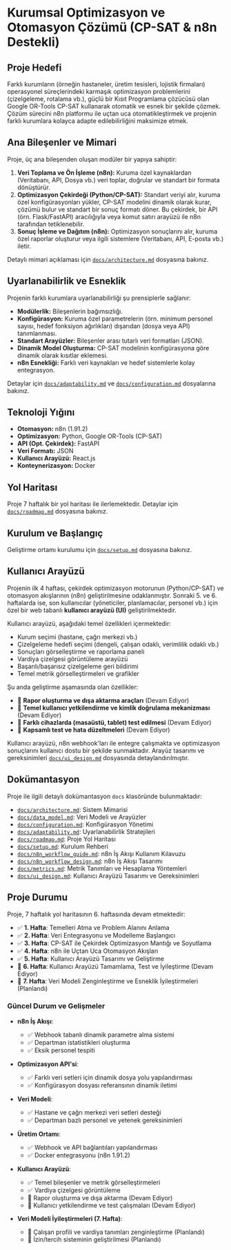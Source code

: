 # Kurumsal Optimizasyon ve Otomasyon Çözümü (CP-SAT & n8n Destekli)

## Proje Hedefi

Farklı kurumların (örneğin hastaneler, üretim tesisleri, lojistik firmaları) operasyonel süreçlerindeki karmaşık optimizasyon problemlerini (çizelgeleme, rotalama vb.), güçlü bir Kısıt Programlama çözücüsü olan Google OR-Tools CP-SAT kullanarak otomatik ve esnek bir şekilde çözmek. Çözüm sürecini n8n platformu ile uçtan uca otomatikleştirmek ve projenin farklı kurumlara kolayca adapte edilebilirliğini maksimize etmek.

## Ana Bileşenler ve Mimari

Proje, üç ana bileşenden oluşan modüler bir yapıya sahiptir:

1.  **Veri Toplama ve Ön İşleme (n8n):** Kuruma özel kaynaklardan (Veritabanı, API, Dosya vb.) veri toplar, doğrular ve standart bir formata dönüştürür.
2.  **Optimizasyon Çekirdeği (Python/CP-SAT):** Standart veriyi alır, kuruma özel konfigürasyonları yükler, CP-SAT modelini dinamik olarak kurar, çözümü bulur ve standart bir sonuç formatı döner. Bu çekirdek, bir API (örn. Flask/FastAPI) aracılığıyla veya komut satırı arayüzü ile n8n tarafından tetiklenebilir.
3.  **Sonuç İşleme ve Dağıtım (n8n):** Optimizasyon sonuçlarını alır, kuruma özel raporlar oluşturur veya ilgili sistemlere (Veritabanı, API, E-posta vb.) iletir.

Detaylı mimari açıklaması için [`docs/architecture.md`](docs/architecture.md) dosyasına bakınız.

## Uyarlanabilirlik ve Esneklik

Projenin farklı kurumlara uyarlanabilirliği şu prensiplerle sağlanır:

*   **Modülerlik:** Bileşenlerin bağımsızlığı.
*   **Konfigürasyon:** Kuruma özel parametrelerin (örn. minimum personel sayısı, hedef fonksiyon ağırlıkları) dışarıdan (dosya veya API) tanımlanması.
*   **Standart Arayüzler:** Bileşenler arası tutarlı veri formatları (JSON).
*   **Dinamik Model Oluşturma:** CP-SAT modelinin konfigürasyona göre dinamik olarak kısıtlar eklemesi.
*   **n8n Esnekliği:** Farklı veri kaynakları ve hedef sistemlerle kolay entegrasyon.

Detaylar için [`docs/adaptability.md`](docs/adaptability.md) ve [`docs/configuration.md`](docs/configuration.md) dosyalarına bakınız.

## Teknoloji Yığını

*   **Otomasyon:** n8n (1.91.2)
*   **Optimizasyon:** Python, Google OR-Tools (CP-SAT)
*   **API (Opt. Çekirdek):** FastAPI
*   **Veri Formatı:** JSON
*   **Kullanıcı Arayüzü:** React.js
*   **Konteynerizasyon:** Docker

## Yol Haritası

Proje 7 haftalık bir yol haritası ile ilerlemektedir. Detaylar için [`docs/roadmap.md`](docs/roadmap.md) dosyasına bakınız.

## Kurulum ve Başlangıç

Geliştirme ortamı kurulumu için [`docs/setup.md`](docs/setup.md) dosyasına bakınız.

## Kullanıcı Arayüzü

Projenin ilk 4 haftası, çekirdek optimizasyon motorunun (Python/CP-SAT) ve otomasyon akışlarının (n8n) geliştirilmesine odaklanmıştır. Sonraki 5. ve 6. haftalarda ise, son kullanıcılar (yöneticiler, planlamacılar, personel vb.) için özel bir web tabanlı **kullanıcı arayüzü (UI)** geliştirilmektedir.

Kullanıcı arayüzü, aşağıdaki temel özellikleri içermektedir:
- Kurum seçimi (hastane, çağrı merkezi vb.)
- Çizelgeleme hedefi seçimi (dengeli, çalışan odaklı, verimlilik odaklı vb.)
- Sonuçları görselleştirme ve raporlama paneli
- Vardiya çizelgesi görüntüleme arayüzü
- Başarılı/başarısız çizelgeleme geri bildirimi
- Temel metrik görselleştirmeleri ve grafikler

Şu anda geliştirme aşamasında olan özellikler:
- 🔄 **Rapor oluşturma ve dışa aktarma araçları** (Devam Ediyor)
- 🔄 **Temel kullanıcı yetkilendirme ve kimlik doğrulama mekanizması** (Devam Ediyor)
- 🔄 **Farklı cihazlarda (masaüstü, tablet) test edilmesi** (Devam Ediyor)
- 🔄 **Kapsamlı test ve hata düzeltmeleri** (Devam Ediyor)

Kullanıcı arayüzü, n8n webhook'ları ile entegre çalışmakta ve optimizasyon sonuçlarını kullanıcı dostu bir şekilde sunmaktadır. Arayüz tasarımı ve gereksinimleri [`docs/ui_design.md`](docs/ui_design.md) dosyasında detaylandırılmıştır.

## Dokümantasyon

Proje ile ilgili detaylı dokümantasyon `docs` klasöründe bulunmaktadır:

*   [`docs/architecture.md`](docs/architecture.md): Sistem Mimarisi
*   [`docs/data_model.md`](docs/data_model.md): Veri Modeli ve Arayüzler
*   [`docs/configuration.md`](docs/configuration.md): Konfigürasyon Yönetimi
*   [`docs/adaptability.md`](docs/adaptability.md): Uyarlanabilirlik Stratejileri
*   [`docs/roadmap.md`](docs/roadmap.md): Proje Yol Haritası
*   [`docs/setup.md`](docs/setup.md): Kurulum Rehberi
*   [`docs/n8n_workflow_guide.md`](docs/n8n_workflow_guide.md): n8n İş Akışı Kullanım Kılavuzu
*   [`docs/n8n_workflow_design.md`](docs/n8n_workflow_design.md): n8n İş Akışı Tasarımı
*   [`docs/metrics.md`](docs/metrics.md): Metrik Tanımları ve Hesaplama Yöntemleri
*   [`docs/ui_design.md`](docs/ui_design.md): Kullanıcı Arayüzü Tasarımı ve Gereksinimleri

## Proje Durumu

Proje, 7 haftalık yol haritasının 6. haftasında devam etmektedir:

- ✅ **1. Hafta**: Temelleri Atma ve Problem Alanını Anlama
- ✅ **2. Hafta**: Veri Entegrasyonu ve Modelleme Başlangıcı
- ✅ **3. Hafta**: CP-SAT ile Çekirdek Optimizasyon Mantığı ve Soyutlama
- ✅ **4. Hafta**: n8n ile Uçtan Uca Otomasyon Akışları
- ✅ **5. Hafta**: Kullanıcı Arayüzü Tasarımı ve Geliştirme
- 🔄 **6. Hafta**: Kullanıcı Arayüzü Tamamlama, Test ve İyileştirme (Devam Ediyor)
- 📅 **7. Hafta**: Veri Modeli Zenginleştirme ve Esneklik İyileştirmeleri (Planlandı)

### Güncel Durum ve Gelişmeler

- **n8n İş Akışı**:
  * ✅ Webhook tabanlı dinamik parametre alma sistemi
  * ✅ Departman istatistikleri oluşturma
  * ✅ Eksik personel tespiti

- **Optimizasyon API'si**:
  * ✅ Farklı veri setleri için dinamik dosya yolu yapılandırması
  * ✅ Konfigürasyon dosyası referansının dinamik iletimi

- **Veri Modeli**:
  * ✅ Hastane ve çağrı merkezi veri setleri desteği
  * ✅ Departman bazlı personel ve yetenek gereksinimleri

- **Üretim Ortamı**:
  * ✅ Webhook ve API bağlantıları yapılandırması
  * ✅ Docker entegrasyonu (n8n 1.91.2)

- **Kullanıcı Arayüzü**:
  * ✅ Temel bileşenler ve metrik görselleştirmeleri
  * ✅ Vardiya çizelgesi görüntüleme
  * 🔄 Rapor oluşturma ve dışa aktarma (Devam Ediyor)
  * 🔄 Kullanıcı yetkilendirme ve test çalışmaları (Devam Ediyor)

- **Veri Modeli İyileştirmeleri (7. Hafta)**:
  * 📅 Çalışan profili ve vardiya tanımları zenginleştirme (Planlandı)
  * 📅 İzin/tercih sisteminin geliştirilmesi (Planlandı)